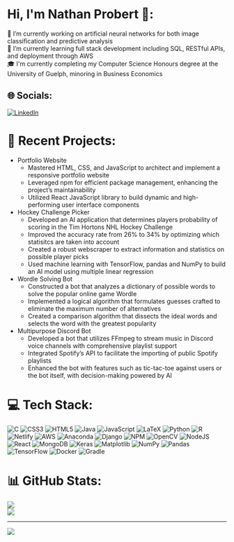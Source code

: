 # Hi, I'm Nathan Probert 👋:
🔭 I’m currently working on artificial neural networks for both image classification and predictive analysis<br>
🌱 I’m currently learning full stack development including SQL, RESTful APIs, and deployment through AWS<br>
🎓 I'm currently completing my Computer Science Honours degree at the University of Guelph, minoring in Business Economics<br>

## 🌐 Socials:
[![LinkedIn](https://img.shields.io/badge/LinkedIn-%230077B5.svg?logo=linkedin&logoColor=white)](https://linkedin.com/in/https://www.linkedin.com/in/nathan-probert-197463275/) 

# 🤖 Recent Projects:
 - Portfolio Website
   - Mastered HTML, CSS, and JavaScript to architect and implement a responsive portfolio website
   - Leveraged npm for efficient package management, enhancing the project’s maintainability
   - Utilized React JavaScript library to build dynamic and high-performing user interface components
 - Hockey Challenge Picker
   - Developed an AI application that determines players probability of scoring in the Tim Hortons NHL Hockey Challenge
   - Improved the accuracy rate from 26% to 34% by optimizing which statisitcs are taken into account
   - Created a robust webscraper to extract information and statistics on possible player picks
   - Used machine learning with TensorFlow, pandas and NumPy to build an AI model using multiple linear regression
 - Wordle Solving Bot
   - Constructed a bot that analyzes a dictionary of possible words to solve the popular online game Wordle
   - Implemented a logical algorithm that formulates guesses crafted to eliminate the maximum number of alternatives
   - Created a comparison algorithm that dissects the ideal words and selects the word with the greatest popularity 
 - Multipurpose Discord Bot
   - Developed a bot that utilizes FFmpeg to stream music in Discord voice channels with comprehensive playlist support
   - Integrated Spotify’s API to facilitate the importing of public Spotify playlists
   - Enhanced the bot with features such as tic-tac-toe against users or the bot itself, with decision-making powered by AI

# 💻 Tech Stack:
![C](https://img.shields.io/badge/c-%2300599C.svg?style=for-the-badge&logo=c&logoColor=white) ![CSS3](https://img.shields.io/badge/css3-%231572B6.svg?style=for-the-badge&logo=css3&logoColor=white) ![HTML5](https://img.shields.io/badge/html5-%23E34F26.svg?style=for-the-badge&logo=html5&logoColor=white) ![Java](https://img.shields.io/badge/java-%23ED8B00.svg?style=for-the-badge&logo=openjdk&logoColor=white) ![JavaScript](https://img.shields.io/badge/javascript-%23323330.svg?style=for-the-badge&logo=javascript&logoColor=%23F7DF1E) ![LaTeX](https://img.shields.io/badge/latex-%23008080.svg?style=for-the-badge&logo=latex&logoColor=white) ![Python](https://img.shields.io/badge/python-3670A0?style=for-the-badge&logo=python&logoColor=ffdd54) ![R](https://img.shields.io/badge/r-%23276DC3.svg?style=for-the-badge&logo=r&logoColor=white) ![Netlify](https://img.shields.io/badge/netlify-%23000000.svg?style=for-the-badge&logo=netlify&logoColor=#00C7B7) ![AWS](https://img.shields.io/badge/AWS-%23FF9900.svg?style=for-the-badge&logo=amazon-aws&logoColor=white) ![Anaconda](https://img.shields.io/badge/Anaconda-%2344A833.svg?style=for-the-badge&logo=anaconda&logoColor=white) ![Django](https://img.shields.io/badge/django-%23092E20.svg?style=for-the-badge&logo=django&logoColor=white) ![NPM](https://img.shields.io/badge/NPM-%23CB3837.svg?style=for-the-badge&logo=npm&logoColor=white) ![OpenCV](https://img.shields.io/badge/opencv-%23white.svg?style=for-the-badge&logo=opencv&logoColor=white) ![NodeJS](https://img.shields.io/badge/node.js-6DA55F?style=for-the-badge&logo=node.js&logoColor=white) ![React](https://img.shields.io/badge/react-%2320232a.svg?style=for-the-badge&logo=react&logoColor=%2361DAFB) ![MongoDB](https://img.shields.io/badge/MongoDB-%234ea94b.svg?style=for-the-badge&logo=mongodb&logoColor=white) ![Keras](https://img.shields.io/badge/Keras-%23D00000.svg?style=for-the-badge&logo=Keras&logoColor=white) ![Matplotlib](https://img.shields.io/badge/Matplotlib-%23ffffff.svg?style=for-the-badge&logo=Matplotlib&logoColor=black) ![NumPy](https://img.shields.io/badge/numpy-%23013243.svg?style=for-the-badge&logo=numpy&logoColor=white) ![Pandas](https://img.shields.io/badge/pandas-%23150458.svg?style=for-the-badge&logo=pandas&logoColor=white) ![TensorFlow](https://img.shields.io/badge/TensorFlow-%23FF6F00.svg?style=for-the-badge&logo=TensorFlow&logoColor=white) ![Docker](https://img.shields.io/badge/docker-%230db7ed.svg?style=for-the-badge&logo=docker&logoColor=white) ![Gradle](https://img.shields.io/badge/Gradle-02303A.svg?style=for-the-badge&logo=Gradle&logoColor=white)
# 📊 GitHub Stats:
<!--
![](https://github-readme-stats.vercel.app/api?username=proby-8&theme=dark&hide_border=false&include_all_commits=true&count_private=true)<br/>
-->
![](https://github-readme-streak-stats.herokuapp.com/?user=proby-8&theme=dark&hide_border=false)<br/>
![](https://github-readme-stats.vercel.app/api/top-langs/?username=proby-8&theme=dark&hide_border=false&include_all_commits=true&count_private=true&layout=compact)


---
[![](https://visitcount.itsvg.in/api?id=proby-8&icon=0&color=10)](https://visitcount.itsvg.in)

